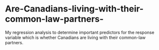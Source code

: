 # Are-Canadians-living-with-their-common-law-partners-
My regression analysis to determine important predictors for the response variable which is whether Canadians are living with their common-law partners. 
